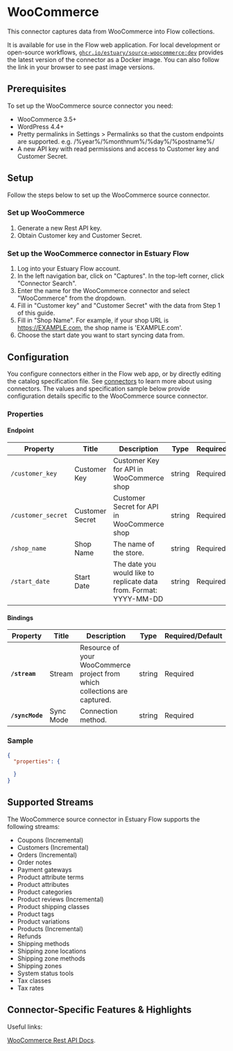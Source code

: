 
# WooCommerce
This connector captures data from WooCommerce into Flow collections.

It is available for use in the Flow web application. For local development or open-source workflows, [`ghcr.io/estuary/source-woocommerce:dev`](https://ghcr.io/estuary/source-woocommerce:dev) provides the latest version of the connector as a Docker image. You can also follow the link in your browser to see past image versions.

## Prerequisites
To set up the WooCommerce source connector you need:

* WooCommerce 3.5+
* WordPress 4.4+
* Pretty permalinks in Settings > Permalinks so that the custom endpoints are supported. e.g. /%year%/%monthnum%/%day%/%postname%/
* A new API key with read permissions and access to Customer key and Customer Secret.

## Setup
Follow the steps below to set up the WooCommerce source connector.

### Set up WooCommerce
1. Generate a new Rest API key.
2. Obtain Customer key and Customer Secret.


### Set up the WooCommerce connector in Estuary Flow

1. Log into your Estuary Flow account.
2. In the left navigation bar, click on "Captures". In the top-left corner, click "Connector Search".
3. Enter the name for the WooCommerce connector and select "WooCommerce" from the dropdown.
4. Fill in "Customer key" and "Customer Secret" with the data from Step 1 of this guide.
5. Fill in "Shop Name". For example, if your shop URL is https://EXAMPLE.com, the shop name is 'EXAMPLE.com'.
6. Choose the start date you want to start syncing data from.

## Configuration
You configure connectors either in the Flow web app, or by directly editing the catalog specification file. See [connectors](https://docs.estuary.dev/concepts/connectors/#using-connectors) to learn more about using connectors. The values and specification sample below provide configuration details specific to the WooCommerce source connector.

### Properties

#### Endpoint
| Property           | Title           | Description                                                        | Type   | Required/Default |
| ------------------ | --------------- | ------------------------------------------------------------------ | ------ | ---------------- |
| `/customer_key`    | Customer Key    | Customer Key for API in WooCommerce shop                           | string | Required         |
| `/customer_secret` | Customer Secret | Customer Secret for API in WooCommerce shop                        | string | Required         |
| `/shop_name`       | Shop Name       | The name of the store.                                             | string | Required         |
| `/start_date`      | Start Date      | The date you would like to replicate data from. Format: YYYY-MM-DD | string | Required         |


#### Bindings

| Property        | Title     | Description                                                               | Type   | Required/Default |
| --------------- | --------- | ------------------------------------------------------------------------- | ------ | ---------------- |
| **`/stream`**   | Stream    | Resource of your WooCommerce project from which collections are captured. | string | Required         |
| **`/syncMode`** | Sync Mode | Connection method.                                                        | string | Required         |


### Sample

```json
{
  "properties": {

  }
}
```

## Supported Streams
The WooCommerce source connector in Estuary Flow supports the following streams:

* Coupons (Incremental)
* Customers (Incremental)
* Orders (Incremental)
* Order notes
* Payment gateways
* Product attribute terms
* Product attributes
* Product categories
* Product reviews (Incremental)
* Product shipping classes
* Product tags
* Product variations
* Products (Incremental)
* Refunds
* Shipping methods
* Shipping zone locations
* Shipping zone methods
* Shipping zones
* System status tools
* Tax classes
* Tax rates

## Connector-Specific Features & Highlights
Useful links:

[WooCommerce Rest API Docs](https://woocommerce.github.io/woocommerce-rest-api-docs/#introduction).

